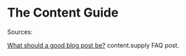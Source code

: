 # The Content Guide

Sources:

[What should a good blog post be?](https://github.com/newatoms/contentsupply/blob/gh-pages/_faq/en/what-makes-great-content.md) content.supply FAQ post. 